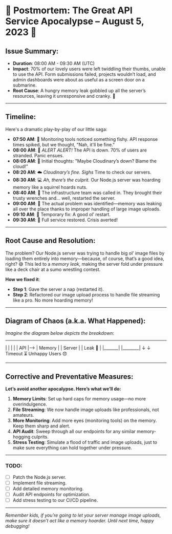 # 🚨 **Postmortem: The Great API Service Apocalypse – August 5, 2023** 🧨

## Issue Summary:

- **Duration**: 08:00 AM - 09:30 AM (UTC)
- **Impact**: 70% of our lovely users were left twiddling their thumbs, unable to use the API. Form submissions failed, projects wouldn’t load, and admin dashboards were about as useful as a screen door on a submarine.
- **Root Cause**: A hungry memory leak gobbled up all the server’s resources, leaving it unresponsive and cranky. 😤

---

## Timeline:

Here's a dramatic play-by-play of our little saga:

- **07:50 AM**: 🧐 Monitoring tools noticed something fishy. API response times spiked, but we thought, "Nah, it'll be fine."
- **08:00 AM**: 🚨 *ALERT ALERT!* The API is down. 70% of users are stranded. Panic ensues.
- **08:05 AM**: 👀 Initial thoughts: "Maybe Cloudinary’s down? Blame the cloud!"
- **08:20 AM**: ☁️ *Cloudinary’s fine.* *Sighs* Time to check our servers.
- **08:30 AM**: 💻 *Ah, there’s the culprit.* Our Node.js server was hoarding memory like a squirrel hoards nuts.
- **08:40 AM**: 🚀 The infrastructure team was called in. They brought their trusty wrenches and… well, restarted the server.
- **09:00 AM**: 🧠 The actual problem was identified—memory was leaking all over the place thanks to improper handling of large image uploads.
- **09:10 AM**: 🧹 Temporary fix: A good ol’ restart.
- **09:30 AM**: 🎉 Full service restored. Crisis averted!

---

## Root Cause and Resolution:

The problem? Our Node.js server was trying to handle big ol’ image files by loading them entirely into memory—because, of course, that’s a good idea, right? 😅 This led to a *memory leak*, making the server fold under pressure like a deck chair at a sumo wrestling contest.

**How we fixed it**:
- **Step 1**: Gave the server a nap (restarted it).
- **Step 2**: Refactored our image upload process to handle file streaming like a pro. No more hoarding memory!

---

## Diagram of Chaos (a.k.a. What Happened):
*Imagine the diagram below depicts the breakdown*:

_________       __________
| | | | | API |--> | Memory | | Server | | Leak 🧟 | |_______| |________| ↓ ↓ Timeout ⏳ Unhappy Users 😞

---

## Corrective and Preventative Measures:

**Let’s avoid another apocalypse. Here’s what we’ll do:**
1. **Memory Limits**: Set up hard caps for memory usage—no more overindulgence.
2. **File Streaming**: We now handle image uploads like professionals, not amateurs.
3. **More Monitoring**: Add more eyes (monitoring tools) on the memory. Keep them sharp and alert.
4. **API Audit**: Sweep through all our endpoints for any similar memory-hogging culprits.
5. **Stress Testing**: Simulate a flood of traffic and image uploads, just to make sure everything can hold together under pressure.

---

### TODO:
- [ ] Patch the Node.js server.
- [ ] Implement file streaming.
- [ ] Add detailed memory monitoring.
- [ ] Audit API endpoints for optimization.
- [ ] Add stress testing to our CI/CD pipeline.

---

*Remember kids, if you’re going to let your server manage image uploads, make sure it doesn’t act like a memory hoarder. Until next time, happy debugging!*
